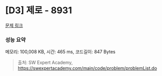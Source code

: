 # [D3] 제로 - 8931 

[문제 링크](https://swexpertacademy.com/main/code/problem/problemDetail.do?contestProbId=AW5jBWLq7jwDFATQ) 

### 성능 요약

메모리: 100,008 KB, 시간: 465 ms, 코드길이: 847 Bytes



> 출처: SW Expert Academy, https://swexpertacademy.com/main/code/problem/problemList.do